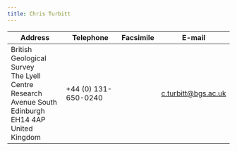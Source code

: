 ```yaml
---
title: Chris Turbitt
---
```


| Address | Telephone | Facsimile | E-mail |
|---------------------------|-----------|-----------|--------|
|British Geological Survey <br> The Lyell Centre <br> Research Avenue South <br> Edinburgh EH14 4AP <br> United Kingdom|+44 (0) 131-650-0240||c.turbitt@bgs.ac.uk|
